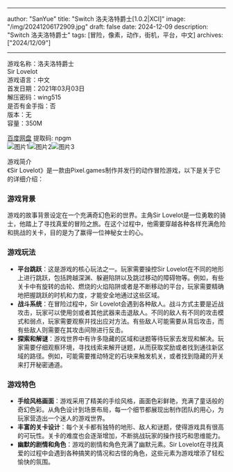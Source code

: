 
---
author: "SanYue"
title: "Switch 洛夫洛特爵士[1.0.2|XCI]"
image: "/img/20241206172909.jpg"
draft: false
date: 2024-12-09
description: "Switch 洛夫洛特爵士"
tags: [冒险，像素，动作，街机，平台，中文]
archives: ["2024/12/09"]

---

游戏名称：洛夫洛特爵士   
Sir Lovelot    
游戏语言：中文  
首发日期：2021年03月03日  
解压密码：wing515  
是否有金手指：否  
版本：无   
容量：350M

[百度网盘](https://pan.baidu.com/s/1BTThXPm6QHB5GF1FsQNWLg) 提取码: npgm  
![图片1](/img/3904ec.jpg)![图片2](/img/8a24ba.jpg)![图片3](/img/b0e93a.jpg)  

游戏简介  
《Sir Lovelot》是一款由Pixel.games制作并发行的动作冒险游戏，以下是关于它的详细介绍：

### 游戏背景
游戏的故事背景设定在一个充满奇幻色彩的世界。主角Sir Lovelot是一位勇敢的骑士，他踏上了寻找真爱的冒险之旅。在这个过程中，他需要穿越各种各样充满危险和挑战的关卡，目的是为了赢得一位神秘女士的心。

### 游戏玩法
- **平台跳跃**：这是游戏的核心玩法之一。玩家需要操控Sir Lovelot在不同的地形上进行跳跃，包括跨越深渊、躲避陷阱以及跳过移动的障碍物等。例如，有些关卡中有旋转的齿轮、燃烧的火焰陷阱或者是不断移动的平台，玩家需要精确地把握跳跃的时机和力度，才能安全地通过这些区域。
- **战斗系统**：在冒险过程中，Sir Lovelot会遇到各种敌人。战斗方式主要是近战攻击，玩家可以使用剑或者其他武器来击退敌人。不同的敌人有不同的攻击模式和弱点，玩家需要观察并找出应对方法。有些敌人可能需要从背后攻击，而有些敌人则需要在其攻击间隙进行反击。
- **探索和解谜**：游戏世界中有许多隐藏的区域和谜题等待玩家去发现和解决。玩家需要仔细观察环境，寻找线索来解开谜题，从而获取奖励或者找到通往新区域的路径。例如，可能需要推动特定的石块来触发机关，或者找到隐藏的开关来打开秘密通道。

### 游戏特色
- **手绘风格画面**：游戏采用了精美的手绘风格，画面色彩鲜艳，充满了童话般的奇幻色彩。从角色设计到场景布局，每一个细节都展现出制作团队的用心，为玩家营造出一个迷人的游戏世界。
- **丰富的关卡设计**：每个关卡都有独特的地形、敌人和谜题，使得游戏具有很高的可玩性。关卡的难度也会逐渐增加，不断挑战玩家的操作技巧和思维能力。
- **幽默的剧情和角色**：游戏的剧情和角色充满了幽默元素。Sir Lovelot在寻找真爱的过程中会遇到各种搞笑的情况和古怪的角色，这些元素为游戏增添了轻松愉快的氛围。
